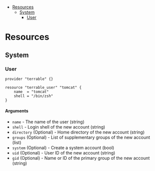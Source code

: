<!--ts-->
* [Resources](#resources)
    * [System](#system)
        * [User](#user)
<!--te-->

# Resources

## System

### User

```hcl
provider "terrable" {}

resource "terrable_user" "tomcat" {
    name  = "tomcat"
    shell = "/bin/zsh"
}
```

#### Arguments

* `name` - The name of the user (string)
* `shell` - Login shell of the new account (string)
* `directory` (Optional) - Home directory of the new account (string)
* `groups` (Optional) - List of supplementary groups of the new account (list)
* `system` (Optional) - Create a system account (bool)
* `uid` (Optional) - User ID of the new account (string)
* `gid` (Optional) - Name or ID of the primary group of the new account (string)
